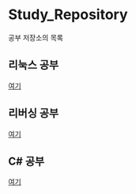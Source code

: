 # Study_Repository
공부 저장소의 목록
## 리눅스 공부
[여기](https://github.com/KangBokyeong/Study_Linux)

## 리버싱 공부
[여기](https://github.com/KangBokyeong/Study_Reversing)

## C# 공부
[여기](https://github.com/KangBokyeong/Study_Csharp)
